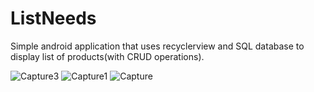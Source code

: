# ListNeeds
Simple android application that uses recyclerview and SQL database to display list of products(with CRUD operations).

![Capture3](https://user-images.githubusercontent.com/55994049/100666339-202f2a80-3359-11eb-8c78-2b70f9544bb9.JPG)
![Capture1](https://user-images.githubusercontent.com/55994049/100666337-1efdfd80-3359-11eb-935c-9f88cce4d3ab.JPG)
![Capture](https://user-images.githubusercontent.com/55994049/100666341-202f2a80-3359-11eb-940e-cfc9850f83e8.JPG)
